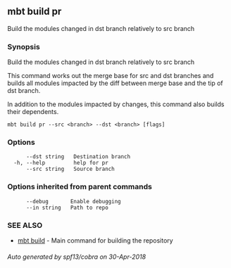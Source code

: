 ## mbt build pr

Build the modules changed in dst branch relatively to src branch

### Synopsis


Build the modules changed in dst branch relatively to src branch

This command works out the merge base for src and dst branches and
builds all modules impacted by the diff between merge base and
the tip of dst branch.

In addition to the modules impacted by changes, this command also
builds their dependents.

	

```
mbt build pr --src <branch> --dst <branch> [flags]
```

### Options

```
      --dst string   Destination branch
  -h, --help         help for pr
      --src string   Source branch
```

### Options inherited from parent commands

```
      --debug       Enable debugging
      --in string   Path to repo
```

### SEE ALSO
* [mbt build](mbt_build.md)	 - Main command for building the repository

###### Auto generated by spf13/cobra on 30-Apr-2018

